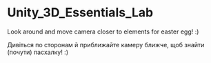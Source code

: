 # Unity_3D_Essentials_Lab
Look around and move camera closer to elements for easter egg! :)

Дивіться по сторонам й приближайте камеру ближче, щоб знайти (почути) пасхалку! :)
